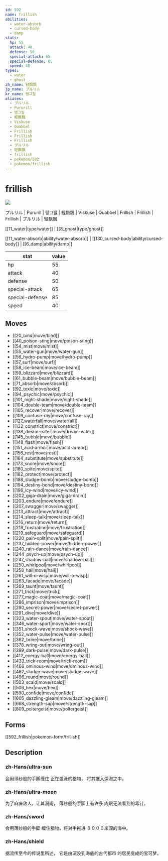 ```yaml
---
id: 592
name: frillish
abilities:
  - water-absorb
  - cursed-body
  - damp
stats:
  hp: 55
  attack: 40
  defense: 50
  special-attack: 65
  special-defense: 85
  speed: 40
types:
  - water
  - ghost
zh_name: 轻飘飘
jp_name: プルリル
kr_name: 탱그릴
aliases:
  - プルリル
  - Pururill
  - 탱그릴
  - 輕飄飄
  - Viskuse
  - Quabbel
  - Frillish
  - Frillish
  - Frillish
  - プルリル
  - 轻飘飘
  - frillish
  - pokemon/592
  - pokemon/frillish
---
```

# frillish

![](https://raw.githubusercontent.com/PokeAPI/sprites/master/sprites/pokemon/592.png)

プルリル | Pururill | 탱그릴 | 輕飄飄 | Viskuse | Quabbel | Frillish | Frillish | Frillish | プルリル | 轻飘飘

[[11_water|type/water]] | [[8_ghost|type/ghost]]

[[11_water-absorb|ability/water-absorb]] | [[130_cursed-body|ability/cursed-body]] | [[6_damp|ability/damp]]

|stat|value|
|---|---|
|hp|55|
|attack|40|
|defense|50|
|special-attack|65|
|special-defense|85|
|speed|40|


## Moves

- [[20_bind|move/bind]]
- [[40_poison-sting|move/poison-sting]]
- [[54_mist|move/mist]]
- [[55_water-gun|move/water-gun]]
- [[56_hydro-pump|move/hydro-pump]]
- [[57_surf|move/surf]]
- [[58_ice-beam|move/ice-beam]]
- [[59_blizzard|move/blizzard]]
- [[61_bubble-beam|move/bubble-beam]]
- [[71_absorb|move/absorb]]
- [[92_toxic|move/toxic]]
- [[94_psychic|move/psychic]]
- [[101_night-shade|move/night-shade]]
- [[104_double-team|move/double-team]]
- [[105_recover|move/recover]]
- [[109_confuse-ray|move/confuse-ray]]
- [[127_waterfall|move/waterfall]]
- [[132_constrict|move/constrict]]
- [[138_dream-eater|move/dream-eater]]
- [[145_bubble|move/bubble]]
- [[148_flash|move/flash]]
- [[151_acid-armor|move/acid-armor]]
- [[156_rest|move/rest]]
- [[164_substitute|move/substitute]]
- [[173_snore|move/snore]]
- [[180_spite|move/spite]]
- [[182_protect|move/protect]]
- [[188_sludge-bomb|move/sludge-bomb]]
- [[194_destiny-bond|move/destiny-bond]]
- [[196_icy-wind|move/icy-wind]]
- [[202_giga-drain|move/giga-drain]]
- [[203_endure|move/endure]]
- [[207_swagger|move/swagger]]
- [[213_attract|move/attract]]
- [[214_sleep-talk|move/sleep-talk]]
- [[216_return|move/return]]
- [[218_frustration|move/frustration]]
- [[219_safeguard|move/safeguard]]
- [[220_pain-split|move/pain-split]]
- [[237_hidden-power|move/hidden-power]]
- [[240_rain-dance|move/rain-dance]]
- [[244_psych-up|move/psych-up]]
- [[247_shadow-ball|move/shadow-ball]]
- [[250_whirlpool|move/whirlpool]]
- [[258_hail|move/hail]]
- [[261_will-o-wisp|move/will-o-wisp]]
- [[263_facade|move/facade]]
- [[269_taunt|move/taunt]]
- [[271_trick|move/trick]]
- [[277_magic-coat|move/magic-coat]]
- [[286_imprison|move/imprison]]
- [[290_secret-power|move/secret-power]]
- [[291_dive|move/dive]]
- [[323_water-spout|move/water-spout]]
- [[346_water-sport|move/water-sport]]
- [[351_shock-wave|move/shock-wave]]
- [[352_water-pulse|move/water-pulse]]
- [[362_brine|move/brine]]
- [[378_wring-out|move/wring-out]]
- [[399_dark-pulse|move/dark-pulse]]
- [[412_energy-ball|move/energy-ball]]
- [[433_trick-room|move/trick-room]]
- [[466_ominous-wind|move/ominous-wind]]
- [[482_sludge-wave|move/sludge-wave]]
- [[496_round|move/round]]
- [[503_scald|move/scald]]
- [[506_hex|move/hex]]
- [[590_confide|move/confide]]
- [[605_dazzling-gleam|move/dazzling-gleam]]
- [[668_strength-sap|move/strength-sap]]
- [[809_poltergeist|move/poltergeist]]

## Forms



[[592_frillish|pokemon-form/frillish]]

## Description

### zh-Hans/ultra-sun

会用薄纱般的手脚缠住
正在游泳的猎物，
将其拖入深海之中。

### zh-Hans/ultra-moon

为了麻痹敌人，让其溺毙，
薄纱般的手脚上有许多
肉眼无法看到的毒针。

### zh-Hans/sword

会用薄纱般的手脚
缠住猎物，将对手拖进
８０００米深的海中。

### zh-Hans/shield

据流传至今的传说里所述，
它是由沉没到海底的古代都市
的居民变成的宝可梦。

